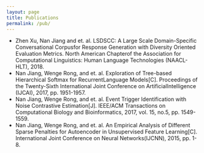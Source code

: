 ```yaml
---
layout: page
title: Publications
permalink: /pub/
---
```


- Zhen Xu, Nan Jiang and et. al. LSDSCC: A Large Scale Domain-Specific Conversational Corpusfor Response Generation with Diversity Oriented Evaluation Metrics. North American Chapterof the Association for Computational Linguistics: Human Language Technologies (NAACL-HLT), 2018.
- Nan Jiang, Wenge Rong, and et. al. Exploration of Tree-based Hierarchical Softmax for RecurrentLanguage Models[C]. Proceedings of the Twenty-Sixth International Joint Conference on ArtificialIntelligence (IJCAI), 2017, pp. 1951-1957.
- Nan Jiang, Wenge Rong, and et. al. Event Trigger Identification with Noise Contrastive Estimation[J]. IEEE/ACM Transactions on Computational Biology and Bioinformatics, 2017, vol. 15, no.5, pp. 1549-1559.
- Nan Jiang, Wenge Rong, and et. al. An Empirical Analysis of Different Sparse Penalties for Autoencoder in Unsupervised Feature Learning[C]. International Joint Conference on Neural Networks(IJCNN), 2015, pp. 1-8.
